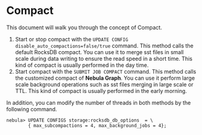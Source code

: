 # Compact

This document will walk you through the concept of Compact.

1. Start or stop compact with the `UPDATE CONFIG disable_auto_compactions=false/true` command. This method calls the default RocksDB compact. You can use it to merge sst files in small scale during data writing to ensure the read speed in a short time. This kind of compact is usually performed in the day time.
2. Start compact with the `SUBMIT JOB COMPACT` command. This method calls the customized compact of **Nebula Graph**. You can use it perform large scale background operations such as sst files merging in large scale or TTL. This kind of compact is usually performed in the early morning.

In addition, you can modify the number of threads in both methods by the following command.

```ngql
nebula> UPDATE CONFIGS storage:rocksdb_db_options  = \
        { max_subcompactions = 4, max_background_jobs = 4};
```
